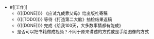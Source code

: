 - #[[工作]]
    - {{[[DONE]]}} 《应试九成靠父母》给出版社寄稿
    - {{[[TODO]]}} 等待《打造第二大脑》抽检结果返稿
    - {{[[DONE]]}} 完成《给我100天，大多数事情都有能成》
    - 是否可以把书籍做成视频？不同于原来讲述的方式或是手绘图像的方式
